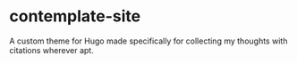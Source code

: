 # contemplate-site

A custom theme for Hugo made specifically for collecting my thoughts with citations wherever apt.
